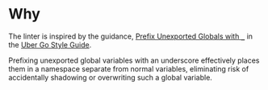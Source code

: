 # Why

The linter is inspired by the guidance,
[Prefix Unexported Globals with `_`](https://github.com/uber-go/guide/blob/master/style.md#prefix-unexported-globals-with-_)
in the [Uber Go Style Guide](https://github.com/uber-go/guide/blob/master/style.md).

Prefixing unexported global variables with an underscore
effectively places them in a namespace separate from normal variables,
eliminating risk of accidentally shadowing or overwriting
such a global variable.
